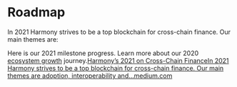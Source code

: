 # Roadmap

In 2021 Harmony strives to be a top blockchain for cross-chain finance. Our main themes are:

Here is our 2021 milestone progress. Learn more about our 2020 [ecosystem growth](https://medium.com/harmony-one/harmony-2020-year-in-review-ecosystem-growth-f414a86dbda9) journey.[Harmony’s 2021 on Cross-Chain FinanceIn 2021 Harmony strives to be a top blockchain for cross-chain finance. Our main themes are adoption, interoperability and…medium.com](https://medium.com/harmony-one/harmonys-2021-on-cross-chain-finance-91b11f6e3880)​

